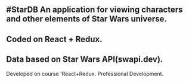 #StarDB
An application for viewing characters and other elements of Star Wars universe.
---
Coded on React + Redux.
---
Data based on Star Wars API(swapi.dev).
---
Developed on course 'React+Redux. Professional Development.
